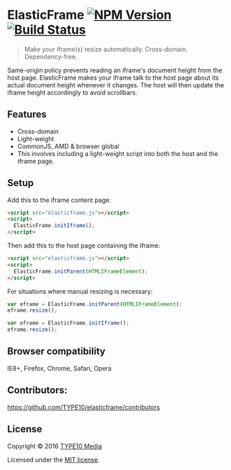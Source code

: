 # ElasticFrame [![NPM Version][npm-image]][npm-url] [![Build Status][travis-image]][travis-url]
> Make your iframe(s) resize automatically. Cross-domain. Dependency-free.

Same-origin policy prevents reading an iframe's document height from the host page.
ElasticFrame makes your iframe talk to the host page about its actual document height whenever it changes.
The host will then update the iframe height accordingly to avoid scrollbars.


## Features

- Cross-domain
- Light-weight
- CommonJS, AMD & browser global
- This involves including a light-weight script into both the host and the iframe page.


## Setup

Add this to the iframe content page:

```html
<script src="elasticframe.js"></script>
<script>
  ElasticFrame.initIframe();
</script>
```

Then add this to the host page containing the iframe:

```html
<script src="elasticframe.js"></script>
<script>
  ElasticFrame.initParent(HTMLIFrameElement);
</script>
```

For situations where manual resizing is necessary:

```js
var eframe = ElasticFrame.initParent(HTMLIFrameElement);
eframe.resize();
```
```js
var eframe = ElasticFrame.initIframe();
eframe.resize();
```


## Browser compatibility

IE8+, Firefox, Chrome, Safari, Opera


## Contributors:

https://github.com/TYPE10/elasticframe/contributors


## License

Copyright &copy; 2016 [TYPE10 Media](https://github.com/type10)

Licensed under the [MIT license](http://opensource.org/licenses/MIT).


[npm-image]: https://img.shields.io/npm/v/elasticframe.svg
[npm-url]: https://npmjs.org/package/elasticframe
[travis-image]: https://img.shields.io/travis/TYPE10/elasticframe.svg
[travis-url]: https://travis-ci.org/TYPE10/elasticframe
